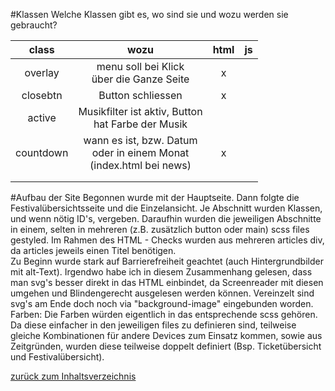#Klassen
Welche Klassen gibt es, wo sind sie und wozu 
werden sie gebraucht? 

| class        |  wozu | html           | js  |
| :-------------:|  :-------------: | :-------------: | :-----: |
| overlay    | menu soll bei Klick <br>über die Ganze Seite | x|  |
| closebtn      | Button schliessen |   x |  |
| active | Musikfilter ist aktiv, Button <br>hat Farbe der Musik |  |  |
| countdown | wann es ist, bzw. Datum <br>oder in einem Monat <br>(index.html bei news) | x |  |
|  |  |  |  |
|  |  |  |  |



#Aufbau der Site
Begonnen wurde mit der Hauptseite. Dann folgte die Festivalübersichtsseite
und die Einzelansicht. Je Abschnitt wurden Klassen, und wenn nötig 
ID's, vergeben. Daraufhin wurden die jeweiligen Abschnitte in einem, selten 
in mehreren (z.B. zusätzlich button oder main) scss files gestyled. 
Im Rahmen des HTML - Checks wurden aus mehreren articles div, da 
articles jeweils einen Titel benötigen.  
Zu Beginn wurde stark auf 
Barrierefreiheit geachtet (auch Hintergrundbilder mit alt-Text). 
Irgendwo habe ich in diesem Zusammenhang gelesen, dass man svg's besser 
direkt in das HTML einbindet, da Screenreader mit diesen umgehen und 
 Blindengerecht ausgelesen werden können.  Vereinzelt sind svg's 
 am Ende doch noch via "background-image" eingebunden worden.   
 Farben: Die Farben würden eigentlich in das entsprechende scss gehören. Da diese einfacher
 in den jeweiligen files zu definieren sind, teilweise gleiche Kombinationen für andere
 Devices zum Einsatz kommen, sowie aus Zeitgründen, wurden diese teilweise doppelt definiert
 (Bsp. Ticketübersicht und Festivalübersicht).
 
 
 
 [zurück zum Inhaltsverzeichnis](../README.md)  